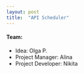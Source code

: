 ```yaml
---
layout: post
title:  "API Scheduler"
---
```

#### Team:  
* Idea: Olga P.
* Project Manager: Alina
* Project Developer: Nikita  